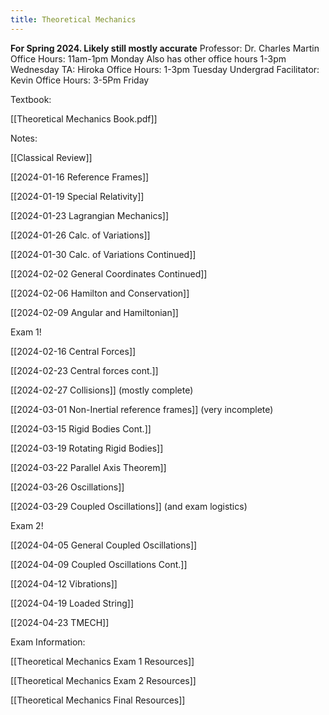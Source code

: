 ```yaml
---
title: Theoretical Mechanics
---
```

**For Spring 2024. Likely still mostly accurate**
Professor: Dr. Charles Martin
Office Hours: 11am-1pm Monday
Also has other office hours 1-3pm Wednesday
TA: Hiroka
Office Hours: 1-3pm Tuesday
Undergrad Facilitator: Kevin
Office Hours: 
3-5Pm Friday

Textbook: 

[[Theoretical Mechanics Book.pdf]]

Notes: 

[[Classical  Review]]

[[2024-01-16  Reference Frames]]

[[2024-01-19 Special Relativity]]

[[2024-01-23 Lagrangian Mechanics]]

[[2024-01-26 Calc. of Variations]]

[[2024-01-30 Calc. of Variations Continued]]

[[2024-02-02 General Coordinates Continued]]

[[2024-02-06 Hamilton and Conservation]]

[[2024-02-09 Angular and Hamiltonian]]

Exam 1!

[[2024-02-16 Central Forces]]

[[2024-02-23 Central forces cont.]]

[[2024-02-27 Collisions]] (mostly complete)

[[2024-03-01 Non-Inertial reference frames]] (very incomplete)

[[2024-03-15 Rigid Bodies Cont.]]

[[2024-03-19 Rotating Rigid Bodies]]

[[2024-03-22 Parallel Axis Theorem]]

[[2024-03-26 Oscillations]]

[[2024-03-29 Coupled Oscillations]] (and exam logistics)

Exam 2!

[[2024-04-05 General Coupled Oscillations]]

[[2024-04-09 Coupled Oscillations Cont.]]

[[2024-04-12 Vibrations]]

[[2024-04-19 Loaded String]]

[[2024-04-23 TMECH]]

Exam Information: 

[[Theoretical Mechanics Exam 1 Resources]]

[[Theoretical Mechanics Exam 2 Resources]]

[[Theoretical Mechanics Final Resources]]







